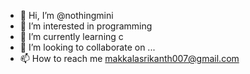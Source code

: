 - 👋 Hi, I’m @nothingmini
- 👀 I’m interested in programming 
- 🌱 I’m currently learning c
- 💞️ I’m looking to collaborate on ...
- 📫 How to reach me makkalasrikanth007@gmail.com

<!---
nothingmini/nothingmini is a ✨ special ✨ repository because its `README.md` (this file) appears on your GitHub profile.
You can click the Preview link to take a look at your changes.
--->
